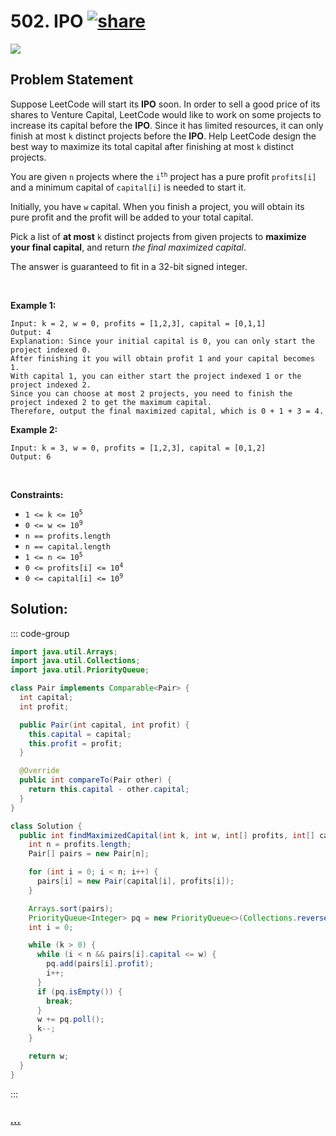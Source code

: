 # 502. IPO [![share]](https://leetcode.com/problems/ipo/)

![][hard]

## Problem Statement

<p>Suppose LeetCode will start its <strong>IPO</strong> soon. In order to sell a good price of its shares to Venture Capital, LeetCode would like to work on some projects to increase its capital before the <strong>IPO</strong>. Since it has limited resources, it can only finish at most <code>k</code> distinct projects before the <strong>IPO</strong>. Help LeetCode design the best way to maximize its total capital after finishing at most <code>k</code> distinct projects.</p>
<p>You are given <code>n</code> projects where the <code>i<sup>th</sup></code> project has a pure profit <code>profits[i]</code> and a minimum capital of <code>capital[i]</code> is needed to start it.</p>
<p>Initially, you have <code>w</code> capital. When you finish a project, you will obtain its pure profit and the profit will be added to your total capital.</p>
<p>Pick a list of <strong>at most</strong> <code>k</code> distinct projects from given projects to <strong>maximize your final capital</strong>, and return <em>the final maximized capital</em>.</p>
<p>The answer is guaranteed to fit in a 32-bit signed integer.</p>
<p> </p>
<p><strong class="example">Example 1:</strong></p>

```
Input: k = 2, w = 0, profits = [1,2,3], capital = [0,1,1]
Output: 4
Explanation: Since your initial capital is 0, you can only start the project indexed 0.
After finishing it you will obtain profit 1 and your capital becomes 1.
With capital 1, you can either start the project indexed 1 or the project indexed 2.
Since you can choose at most 2 projects, you need to finish the project indexed 2 to get the maximum capital.
Therefore, output the final maximized capital, which is 0 + 1 + 3 = 4.
```

<p><strong class="example">Example 2:</strong></p>

```
Input: k = 3, w = 0, profits = [1,2,3], capital = [0,1,2]
Output: 6
```

<p> </p>
<p><strong>Constraints:</strong></p>
<ul>
<li><code>1 &lt;= k &lt;= 10<sup>5</sup></code></li>
<li><code>0 &lt;= w &lt;= 10<sup>9</sup></code></li>
<li><code>n == profits.length</code></li>
<li><code>n == capital.length</code></li>
<li><code>1 &lt;= n &lt;= 10<sup>5</sup></code></li>
<li><code>0 &lt;= profits[i] &lt;= 10<sup>4</sup></code></li>
<li><code>0 &lt;= capital[i] &lt;= 10<sup>9</sup></code></li>
</ul>

## Solution:

::: code-group

```java [Java]
import java.util.Arrays;
import java.util.Collections;
import java.util.PriorityQueue;

class Pair implements Comparable<Pair> {
  int capital;
  int profit;

  public Pair(int capital, int profit) {
    this.capital = capital;
    this.profit = profit;
  }

  @Override
  public int compareTo(Pair other) {
    return this.capital - other.capital;
  }
}

class Solution {
  public int findMaximizedCapital(int k, int w, int[] profits, int[] capital) {
    int n = profits.length;
    Pair[] pairs = new Pair[n];

    for (int i = 0; i < n; i++) {
      pairs[i] = new Pair(capital[i], profits[i]);
    }

    Arrays.sort(pairs);
    PriorityQueue<Integer> pq = new PriorityQueue<>(Collections.reverseOrder());
    int i = 0;

    while (k > 0) {
      while (i < n && pairs[i].capital <= w) {
        pq.add(pairs[i].profit);
        i++;
      }
      if (pq.isEmpty()) {
        break;
      }
      w += pq.poll();
      k--;
    }

    return w;
  }
}
```

:::

### [_..._](#)

```

```

<!----------------------------------{ link }--------------------------------->

[share]: https://graph.org/file/3ea5234dda646b71c574a.png
[easy]: https://img.shields.io/badge/Difficulty-Easy-bright.svg
[medium]: https://img.shields.io/badge/Difficulty-Medium-yellow.svg
[hard]: https://img.shields.io/badge/Difficulty-Hard-red.svg
